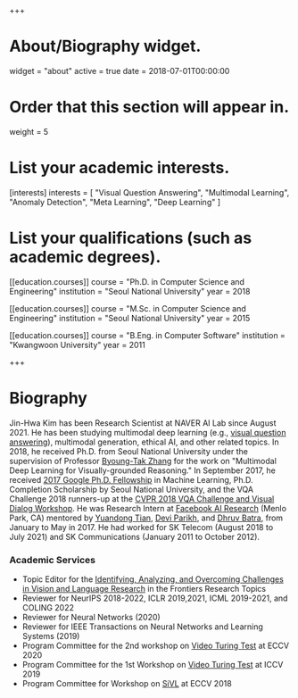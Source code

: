 +++
# About/Biography widget.
widget = "about"
active = true
date = 2018-07-01T00:00:00

# Order that this section will appear in.
weight = 5

# List your academic interests.
[interests]
  interests = [
    "Visual Question Answering",
    "Multimodal Learning",
    "Anomaly Detection",
    "Meta Learning",
    "Deep Learning"
  ]

# List your qualifications (such as academic degrees).
[[education.courses]]
  course = "Ph.D. in Computer Science and Engineering"
  institution = "Seoul National University"
  year = 2018

[[education.courses]]
  course = "M.Sc. in Computer Science and Engineering"
  institution = "Seoul National University"
  year = 2015

[[education.courses]]
  course = "B.Eng. in Computer Software"
  institution = "Kwangwoon University"
  year = 2011
 
+++

# Biography

Jin-Hwa Kim has been Research Scientist at NAVER AI Lab since August 2021. He has been studying multimodal deep learning (e.g., [visual question answering](http://visualqa.org)), multimodal generation, ethical AI, and other related topics. In 2018, he received Ph.D. from Seoul National University under the supervision of Professor [Byoung-Tak Zhang](https://bi.snu.ac.kr/~btzhang/) for the work on "Multimodal Deep Learning for Visually-grounded Reasoning." In September 2017, he received [2017 Google Ph.D. Fellowship](https://ai.googleblog.com/2017/09/highlights-from-annual-google-phd.html) in Machine Learning, Ph.D. Completion Scholarship by Seoul National University, and the VQA Challenge 2018 runners-up at the [CVPR 2018 VQA Challenge and Visual Dialog Workshop](https://visualqa.org/workshop_2018.html). He was Research Intern at [Facebook AI Research](https://research.fb.com/category/facebook-ai-research/) (Menlo Park, CA) mentored by [Yuandong Tian](http://yuandong-tian.com), [Devi Parikh](https://www.cc.gatech.edu/~parikh/), and [Dhruv Batra](https://www.cc.gatech.edu/~dbatra/), from January to May in 2017. He had worked for SK Telecom (August 2018 to July 2021) and SK Communications (January 2011 to October 2012).
<!-- In 2015, he received Master of Science in Engineering degree from Seoul National University, and, in 2011, Bachelor of Engineering degree from Kwangwoon University (summa cum laude). -->

<h3>Academic Services</h3>
<ul>
  <li>Topic Editor for the <a href="https://www.frontiersin.org/research-topics/18532/identifying-analyzing-and-overcoming-challenges-in-vision-and-language-research">Identifying, Analyzing, and Overcoming Challenges in Vision and Language Research</a> in the Frontiers Research Topics</li>
  <li>Reviewer for NeurIPS 2018-2022, ICLR 2019,2021, ICML 2019-2021, and COLING 2022</li>
  <li>Reviewer for Neural Networks (2020)</li>
  <li>Reviewer for IEEE Transactions on Neural Networks and Learning Systems (2019)</li>
  <li>Program Committee for the 2nd workshop on <a href="https://dramaqa.snu.ac.kr/Workshop/2020">Video Turing Test</a> at ECCV 2020</li>
  <li>Program Committee for the 1st Workshop on <a href="https://videoturingtest.github.io">Video Turing Test</a> at ICCV 2019</li>
  <li>Program Committee for Workshop on <a href="https://sites.google.com/view/sivl/">SiVL</a> at ECCV 2018</li>
</ul>
